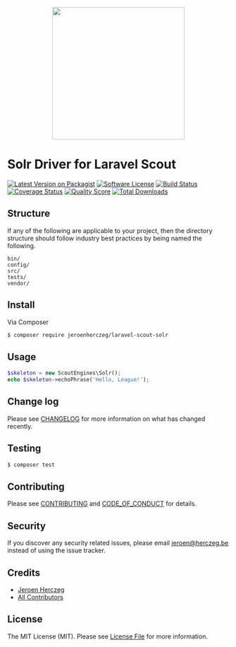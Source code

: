 <p align="center"><img src="http://lucene.apache.org/solr/assets/identity/Solr_Logo_on_white.png" width="300px"></p>

# Solr Driver for Laravel Scout

[![Latest Version on Packagist][ico-version]][link-packagist]
[![Software License][ico-license]](LICENSE.md)
[![Build Status][ico-travis]][link-travis]
[![Coverage Status][ico-scrutinizer]][link-scrutinizer]
[![Quality Score][ico-code-quality]][link-code-quality]
[![Total Downloads][ico-downloads]][link-downloads]


## Structure

If any of the following are applicable to your project, then the directory structure should follow industry best practices by being named the following.

```
bin/        
config/
src/
tests/
vendor/
```


## Install

Via Composer

``` bash
$ composer require jeroenherczeg/laravel-scout-solr
```

## Usage

``` php
$skeleton = new ScoutEngines\Solr();
echo $skeleton->echoPhrase('Hello, League!');
```

## Change log

Please see [CHANGELOG](CHANGELOG.md) for more information on what has changed recently.

## Testing

``` bash
$ composer test
```

## Contributing

Please see [CONTRIBUTING](CONTRIBUTING.md) and [CODE_OF_CONDUCT](CODE_OF_CONDUCT.md) for details.

## Security

If you discover any security related issues, please email jeroen@herczeg.be instead of using the issue tracker.

## Credits

- [Jeroen Herczeg][link-author]
- [All Contributors][link-contributors]

## License

The MIT License (MIT). Please see [License File](LICENSE.md) for more information.

[ico-version]: https://img.shields.io/packagist/v/jeroenherczeg/laravel-scout-solr.svg?style=flat-square
[ico-license]: https://img.shields.io/badge/license-MIT-brightgreen.svg?style=flat-square
[ico-travis]: https://img.shields.io/travis/jeroenherczeg/laravel-scout-solr/master.svg?style=flat-square
[ico-scrutinizer]: https://img.shields.io/scrutinizer/coverage/g/jeroenherczeg/laravel-scout-solr.svg?style=flat-square
[ico-code-quality]: https://img.shields.io/scrutinizer/g/jeroenherczeg/laravel-scout-solr.svg?style=flat-square
[ico-downloads]: https://img.shields.io/packagist/dt/jeroenherczeg/laravel-scout-solr.svg?style=flat-square

[link-packagist]: https://packagist.org/packages/jeroenherczeg/laravel-scout-solr
[link-travis]: https://travis-ci.org/jeroenherczeg/laravel-scout-solr
[link-scrutinizer]: https://scrutinizer-ci.com/g/jeroenherczeg/laravel-scout-solr/code-structure
[link-code-quality]: https://scrutinizer-ci.com/g/jeroenherczeg/laravel-scout-solr
[link-downloads]: https://packagist.org/packages/jeroenherczeg/laravel-scout-solr
[link-author]: https://github.com/jeroenherczeg
[link-contributors]: ../../contributors
